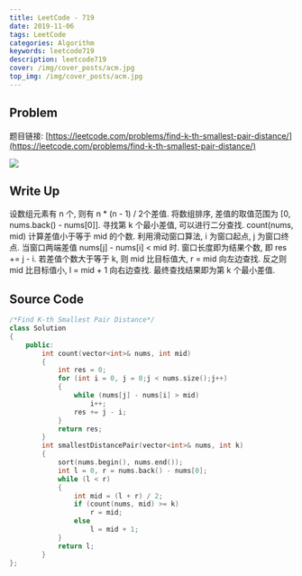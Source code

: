 ```yaml
---
title: LeetCode - 719
date: 2019-11-06
tags: LeetCode
categories: Algorithm
keywords: leetcode719
description: leetcode719
cover: /img/cover_posts/acm.jpg
top_img: /img/cover_posts/acm.jpg
---
```

## Problem

题目链接: [https://leetcode.com/problems/find-k-th-smallest-pair-distance/](https://leetcode.com/problems/find-k-th-smallest-pair-distance/)

![](/img/img_posts/leetcode719.png)

## Write Up

设数组元素有 n 个, 则有 n * (n - 1) / 2个差值.
将数组排序, 差值的取值范围为 [0, nums.back() - nums[0]].
寻找第 k 个最小差值, 可以进行二分查找.
count(nums, mid) 计算差值小于等于 mid 的个数.
利用滑动窗口算法, i 为窗口起点, j 为窗口终点.
当窗口两端差值 nums[j] - nums[i] < mid 时.
窗口长度即为结果个数, 即 res += j - i.
若差值个数大于等于 k, 则 mid 比目标值大, r = mid 向左边查找.
反之则 mid 比目标值小, l = mid + 1 向右边查找.
最终查找结果即为第 k 个最小差值.

## Source Code

``` c++
/*Find K-th Smallest Pair Distance*/
class Solution
{
	public:
		int count(vector<int>& nums, int mid)
		{
			int res = 0;
			for (int i = 0, j = 0;j < nums.size();j++)
			{
				while (nums[j] - nums[i] > mid)
					i++;
				res += j - i;
			}
			return res;
		}
		int smallestDistancePair(vector<int>& nums, int k)
		{
			sort(nums.begin(), nums.end());
			int l = 0, r = nums.back() - nums[0];
			while (l < r)
			{
				int mid = (l + r) / 2;
				if (count(nums, mid) >= k)
					r = mid;
				else
					l = mid + 1;
			}
			return l;
		}
};
```

